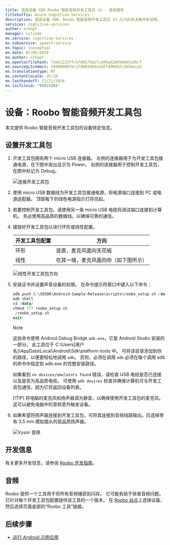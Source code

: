 ```yaml
---
title: 语音设备 SDK Roobo 智能音频开发工具包 v1 - 语音服务
titleSuffix: Azure Cognitive Services
description: 语音设备 SDK、Roobo 智能音频开发工具包 v1 入门的先决条件和说明。
services: cognitive-services
author: erhopf
manager: nitinme
ms.service: cognitive-services
ms.subservice: speech-service
ms.topic: conceptual
ms.date: 07/05/2019
ms.author: erhopf
ms.openlocfilehash: 73eb1225ffc5fd01f9a27ca99ad2b059d45a36cf
ms.sourcegitcommit: 10d00006fec1f4b69289ce18fdd0452c3458eca5
ms.translationtype: MT
ms.contentlocale: zh-CN
ms.lasthandoff: 11/21/2020
ms.locfileid: "95015284"
---
```

# <a name="device-roobo-smart-audio-dev-kit"></a>设备：Roobo 智能音频开发工具包

本文提供 Roobo 智能音频开发工具包的设备特定信息。

## <a name="set-up-the-development-kit"></a>设置开发工具包

1. 开发工具包拥有两个 micro USB 连接器。 左侧的连接器用于为开发工具包接通电源，在下图中突出显示为 Power。 右侧的连接器用于控制开发工具包，在图中标记为 Debug。

    ![连接开发工具包](media/speech-devices-sdk/qsg-1.png)

1. 使用 micro USB 数据线为开发工具包接通电源，将电源端口连接到 PC 或电源适配器。 顶部板下的绿色电源指示灯将亮起。

1. 若要控制开发工具包，请使用另一条 micro USB 电缆将调试端口连接到计算机。 务必使用高品质的数据线，以确保可靠的通信。

1. 摆放好开发工具包以进行环形或线性配置。

    |开发工具包配置|方向|
    |-----------------------------|------------|
    |环形|竖直，麦克风面向天花板|
    |线性|在其一端，麦克风面向你（如下图所示）|

    ![线性开发工具包方向](media/speech-devices-sdk/qsg-2.png)

1. 安装证书并设置声音设备的权限。 在命令提示符窗口中键入以下命令：

   ```powershell
   adb push C:\SDSDK\Android-Sample-Release\scripts\roobo_setup.sh /data/
   adb shell
   cd /data/
   chmod 777 roobo_setup.sh
   ./roobo_setup.sh
   exit
   ```

    > [!NOTE]
    > 这些命令使用 Android Debug Bridge `adb.exe`，它是 Android Studio 安装的一部分。 此工具位于 C:\Users\[用户名]\AppData\Local\Android\Sdk\platform-tools 中。 可将该目录添加到你的路径，以便更轻松地调用 `adb`。 否则，必须在调用 `adb` 必须在每个调用 adb 的命令中指定到 adb.exe 的完整安装路径。
    >
    > 如果看到 `no devices/emulators found` 错误，请检查 USB 电缆是否已连接以及是否为高品质电缆。 可使用 `adb devices` 检查并确保计算机可与开发工具包通信，因为它将返回设备列表。
    >
    > [!TIP]
    > 将电脑的麦克风和扬声器调为静音，以确保使用开发工具包的麦克风。 这可以避免电脑中的音频意外触发设备。

1. 如果希望将扬声器连接到开发工具包，可将其连接到音频线路输出。应选择带有 3.5 mm 模拟插头的高品质扬声器。

    ![Vysor 音频](media/speech-devices-sdk/qsg-14.png)

## <a name="development-information"></a>开发信息

有关更多开发信息，请参阅 [Roobo 开发指南](http://dwn.roo.bo/server_upload/ddk/ROOBO%20Dev%20Kit-User%20Guide.pdf)。

## <a name="audio"></a>音频

Roobo 提供一个工具用于将所有音频捕获到闪存。 它可能有助于排查音频问题。 已针对每个开发工具包配置提供该工具的一个版本。 在 [Roobo 站点](http://ddk.roobo.com/)上选择设备，然后选择页面底部的“Roobo 工具”链接。 

## <a name="next-steps"></a>后续步骤

* [运行 Android 示例应用](./speech-devices-sdk-quickstart.md?pivots=platform-android%253fpivots%253dplatform-android)